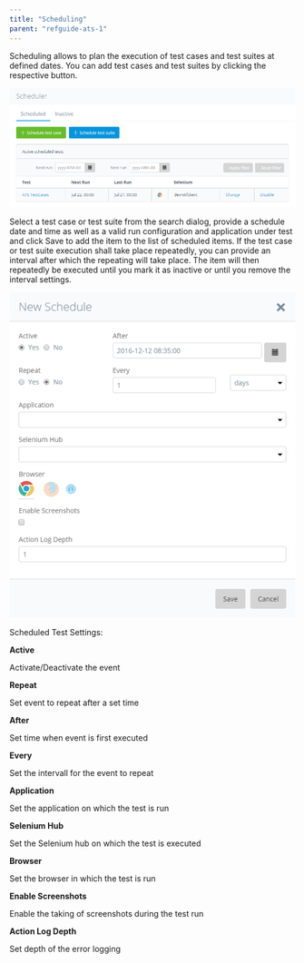 ```yaml
---
title: "Scheduling"
parent: "refguide-ats-1"
---
```


Scheduling allows to plan the execution of test cases and test suites at defined dates. You can add test cases and test suites by clicking the respective button.

![Scheduler page](attachments/scheduling/21168214.png)

Select a test case or test suite from the search dialog, provide a schedule date and time as well as a valid run configuration and application under test and click Save to add the item to the list of scheduled items. If the test case or test suite execution shall take place repeatedly, you can provide an interval after which the repeating will take place. The item will then repeatedly be executed until you mark it as inactive or until you remove the interval settings.

![New schedule dialog](attachments/scheduling/newSchedule.png)

Scheduled Test Settings:

**Active**

Activate/Deactivate the event

**Repeat**

Set event to repeat after a set time

**After**

Set time when event is first executed

**Every**

Set the intervall for the event to repeat

**Application**

Set the application on which the test is run

**Selenium Hub**

Set the Selenium hub on which the test is executed

**Browser**

Set the browser in which the test is run

**Enable Screenshots**

Enable the taking of screenshots during the test run

**Action Log Depth**

Set depth of the error logging
